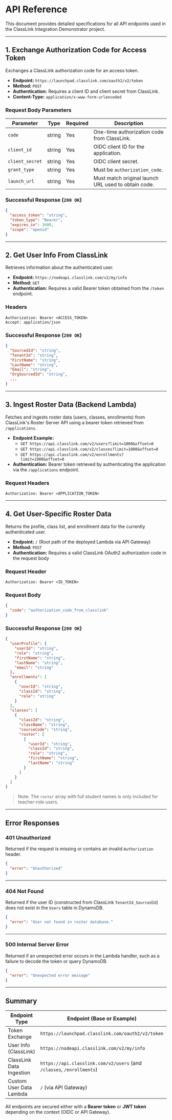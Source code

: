 # API Reference

This document provides detailed specifications for all API endpoints used in the ClassLink Integration Demonstrator project.

---

## 1. Exchange Authorization Code for Access Token

Exchanges a ClassLink authorization code for an access token.

- **Endpoint:** `https://launchpad.classlink.com/oauth2/v2/token`
- **Method:** `POST`
- **Authentication:** Requires a client ID and client secret from ClassLink.
- **Content-Type:** `application/x-www-form-urlencoded`

### Request Body Parameters

| Parameter        | Type   | Required | Description                                             |
|------------------|--------|----------|---------------------------------------------------------|
| `code`           | string | Yes      | One-time authorization code from ClassLink.            |
| `client_id`      | string | Yes      | OIDC client ID for the application.                    |
| `client_secret`  | string | Yes      | OIDC client secret.                                    |
| `grant_type`     | string | Yes      | Must be `authorization_code`.                          |
| `launch_url`     | string | Yes      | Must match original launch URL used to obtain code.    |

### Successful Response (`200 OK`)

```json
{
  "access_token": "string",
  "token_type": "Bearer",
  "expires_in": 3600,
  "scope": "openid"
}
```

---

## 2. Get User Info From ClassLink

Retrieves information about the authenticated user.

- **Endpoint:** `https://nodeapi.classlink.com/v2/my/info`
- **Method:** `GET`
- **Authentication:** Requires a valid Bearer token obtained from the `/token` endpoint.

### Headers

```
Authorization: Bearer <ACCESS_TOKEN>
Accept: application/json
```

### Successful Response (`200 OK`)

```json
{
  "SourcedId": "string",
  "TenantId": "string",
  "FirstName": "string",
  "LastName": "string",
  "Email": "string",
  "OrgSourcedId": "string",
  ...
}
```

---

## 3. Ingest Roster Data (Backend Lambda)

Fetches and ingests roster data (users, classes, enrollments) from ClassLink's Roster Server API using a bearer token retrieved from `/applications`.

- **Endpoint Example:**  
  - `GET https://api.classlink.com/v2/users?limit=1000&offset=0`  
  - `GET https://api.classlink.com/v2/classes?limit=1000&offset=0`  
  - `GET https://api.classlink.com/v2/enrollments?limit=1000&offset=0`
- **Authentication:** Bearer token retrieved by authenticating the application via the `/applications` endpoint.

### Request Headers

```
Authorization: Bearer <APPLICATION_TOKEN>
```

---

## 4. Get User-Specific Roster Data

Returns the profile, class list, and enrollment data for the currently authenticated user.

- **Endpoint:** `/` (Root path of the deployed Lambda via API Gateway)
- **Method:** `POST`
- **Authentication:** Requires a valid ClassLink OAuth2 authorization code in the request body

### Request Header

```
Authorization: Bearer <ID_TOKEN>
```

### Request Body

```json
{
  "code": "authorization_code_from_classlink"
}
```

### Successful Response (`200 OK`)

```json
{
  "userProfile": {
    "userId": "string",
    "role": "string",
    "firstName": "string",
    "lastName": "string",
    "email": "string"
  },
  "enrollments": [
    {
      "userId": "string",
      "classId": "string",
      "role": "string"
    }
  ],
  "classes": [
    {
      "classId": "string",
      "className": "string",
      "courseCode": "string",
      "roster": [
        {
          "userId": "string",
          "classId": "string",
          "role": "string",
          "firstName": "string",
          "lastName": "string"
        }
      ]
    }
  ]
}
```

> Note: The `roster` array with full student names is only included for teacher-role users.

---

## Error Responses

### 401 Unauthorized

Returned if the request is missing or contains an invalid `Authorization` header.

```json
{
  "error": "Unauthorized"
}
```

---

### 404 Not Found

Returned if the user ID (constructed from ClassLink `TenantId_SourcedId`) does not exist in the `Users` table in DynamoDB.

```json
{
  "error": "User not found in roster database."
}
```

---

### 500 Internal Server Error

Returned if an unexpected error occurs in the Lambda handler, such as a failure to decode the token or query DynamoDB.

```json
{
  "error": "Unexpected error message"
}
```

---

## Summary

| Endpoint Type              | Endpoint (Base or Example)                                | Method |
|----------------------------|------------------------------------------------------------|--------|
| Token Exchange             | `https://launchpad.classlink.com/oauth2/v2/token`         | POST   |
| User Info (ClassLink)      | `https://nodeapi.classlink.com/v2/my/info`                | GET    |
| ClassLink Data Ingestion   | `https://api.classlink.com/v2/users` (and `/classes`, `/enrollments`) | GET    |
| Custom User Data Lambda    | `/` (via API Gateway)                                      | POST   |

All endpoints are secured either with a **Bearer token** or **JWT token** depending on the context (OIDC or API Gateway).
